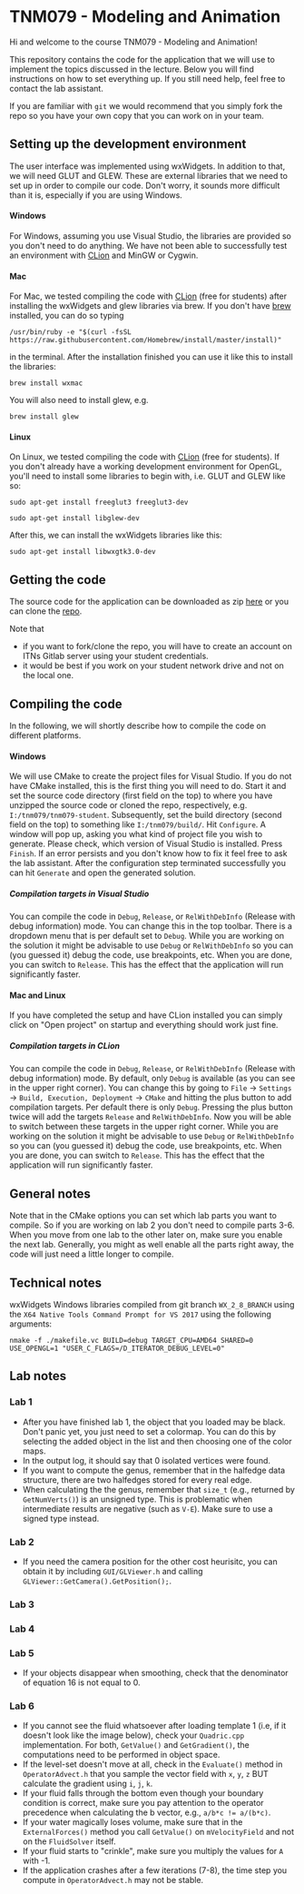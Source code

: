 # TNM079 - Modeling and Animation
Hi and welcome to the course TNM079 - Modeling and Animation!

This repository contains the code for the application that we will use to implement the topics discussed in the lecture. Below you will find instructions on how to set everything up. If you still need help, feel free to contact the lab assistant.

If you are familiar with ```git``` we would recommend that you simply fork the repo so you have your own copy that you can work on in your team.

## Setting up the development environment
The user interface was implemented using wxWidgets. In addition to that, we will need GLUT and GLEW. These are external libraries that we need to set up in order to compile our code. Don't worry, it sounds more difficult than it is, especially if you are using Windows.

#### Windows
For Windows, assuming you use Visual Studio, the libraries are provided so you don't need to do anything. We have not been able to successfully test an environment with [CLion](https://www.jetbrains.com/clion/) and MinGW or Cygwin.

#### Mac
For Mac, we tested compiling the code with [CLion](https://www.jetbrains.com/clion/) (free for students) after installing the wxWidgets and glew libraries via brew. If you don't have [brew](https://brew.sh/) installed, you can do so typing
```
/usr/bin/ruby -e "$(curl -fsSL https://raw.githubusercontent.com/Homebrew/install/master/install)"
```
in the terminal. After the installation finished you can use it like this to install the libraries:
```
brew install wxmac
```
You will also need to install glew, e.g.
```
brew install glew
```
#### Linux
On Linux, we tested compiling the code with [CLion](https://www.jetbrains.com/clion/) (free for students). If you don't already have a working development environment for OpenGL, you'll need to install some libraries to begin with, i.e. GLUT and GLEW like so:
```
sudo apt-get install freeglut3 freeglut3-dev
```
```
sudo apt-get install libglew-dev
```
After this, we can install the wxWidgets libraries like this:
```
sudo apt-get install libwxgtk3.0-dev
```

## Getting the code
The source code for the application can be downloaded as zip [here](https://gitlab.itn.liu.se/TNM079/tnm079-student/repository/master/archive.zip) or you can clone the [repo](https://gitlab.itn.liu.se/TNM079/tnm079-student.git).

Note that
* if you want to fork/clone the repo, you will have to create an account on ITNs Gitlab server using your student credentials.
* it would be best if you work on your student network drive and not on the local one.

## Compiling the code
In the following, we will shortly describe how to compile the code on different platforms.

#### Windows
We will use CMake to create the project files for Visual Studio. If you do not have CMake installed, this is the first thing you will need to do. Start it and set the source code directory (first field on the top) to where you have unzipped the source code or cloned the repo, respectively, e.g. ```I:/tnm079/tnm079-student```. Subsequently, set the build directory (second field on the top) to something like ```I:/tnm079/build/```. Hit ```Configure```. A window will pop up, asking you what kind of project file you wish to generate. Please check, which version of Visual Studio is installed. Press ```Finish```. If an error persists and you don't know how to fix it feel free to ask the lab assistant. After the configuration step terminated successfully you can hit ```Generate``` and open the generated solution.

##### Compilation targets in Visual Studio
You can compile the code in ```Debug```, ```Release```, or ```RelWithDebInfo``` (Release with debug information) mode. You can change this in the top toolbar. There is a dropdown menu that is per default set to ```Debug```. While you are working on the solution it might be advisable to use ```Debug``` or ```RelWithDebInfo``` so you can (you guessed it) debug the code, use breakpoints, etc. When you are done, you can switch to ```Release```. This has the effect that the application will run significantly faster.

#### Mac and Linux
If you have completed the setup and have CLion installed you can simply click on "Open project" on startup and everything should work just fine.
##### Compilation targets in CLion
You can compile the code in ```Debug```, ```Release```, or ```RelWithDebInfo``` (Release with debug information) mode. By default, only ```Debug``` is available (as you can see in the upper right corner). You can change this by going to ```File``` &rarr; ```Settings``` &rarr; ```Build, Execution, Deployment``` &rarr; ```CMake``` and hitting the plus button to add compilation targets. Per default there is only ```Debug```. Pressing the plus button twice will add the targets ```Release``` and ```RelWithDebInfo```. Now you will be able to switch between these targets in the upper right corner. While you are working on the solution it might be advisable to use ```Debug``` or ```RelWithDebInfo``` so you can (you guessed it) debug the code, use breakpoints, etc. When you are done, you can switch to ```Release```. This has the effect that the application will run significantly faster.

## General notes
Note that in the CMake options you can set which lab parts you want to compile. So if you are working on lab 2 you don't need to compile parts 3-6. When you move from one lab to the other later on, make sure you enable the next lab. Generally, you might as well enable all the parts right away, the code will just need a little longer to compile.

## Technical notes
wxWidgets Windows libraries compiled from git branch ```WX_2_8_BRANCH``` using the ```X64 Native Tools Command Prompt for VS 2017``` using the following arguments:

```nmake -f ./makefile.vc BUILD=debug TARGET_CPU=AMD64 SHARED=0 USE_OPENGL=1 "USER_C_FLAGS=/D_ITERATOR_DEBUG_LEVEL=0"```

## Lab notes
### Lab 1
- After you have finished lab 1, the object that you loaded may be black. Don't panic yet, you just need to set a colormap. You can do this by selecting the added object in the list
and then choosing one of the color maps.
- In the output log, it should say that 0 isolated vertices were found.
- If you want to compute the genus, remember that in the halfedge data structure, there are two halfedges stored for every real edge.
- When calculating the the genus, remember that `size_t` (e.g., returned by `GetNumVerts()`) is an unsigned type. This is problematic when intermediate results are negative (such as `V-E`). Make sure to use a signed type instead.

### Lab 2
- If you need the camera position for the other cost heurisitc, you can obtain it by including `GUI/GLViewer.h` and calling `GLViewer::GetCamera().GetPosition();`.

### Lab 3

### Lab 4

### Lab 5
- If your objects disappear when smoothing, check that the denominator of equation 16 is not equal to 0.

### Lab 6
- If you cannot see the fluid whatsoever after loading template 1 (i.e, if it doesn't look like the image below), check your ```Quadric.cpp``` implementation. For both, ```GetValue()``` and ```GetGradient()```, the computations need to be performed in object space.
- If the level-set doesn't move at all, check in the ```Evaluate()``` method in ```OperatorAdvect.h``` that you sample the vector field with ```x```, ```y```, ```z``` BUT calculate the gradient using ```i```, ```j```, ```k```.
- If your fluid falls through the bottom even though your boundary condition is correct, make sure you pay attention to the operator precedence when calculating the b vector, e.g., ```a/b*c != a/(b*c)```.
- If your water magically loses volume, make sure that in the ```ExternalForces()``` method you call ```GetValue()``` on ```mVelocityField``` and not on the ```FluidSolver``` itself.
- If your fluid starts to "crinkle", make sure you multiply the values for `A` with -1.
- If the application crashes after a few iterations (7-8), the time step you compute in `OperatorAdvect.h` may not be stable.
